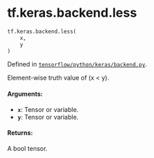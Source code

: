 <div itemscope itemtype="http://developers.google.com/ReferenceObject">
<meta itemprop="name" content="tf.keras.backend.less" />
<meta itemprop="path" content="Stable" />
</div>

# tf.keras.backend.less

``` python
tf.keras.backend.less(
    x,
    y
)
```



Defined in [`tensorflow/python/keras/backend.py`](https://www.tensorflow.org/code/tensorflow/python/keras/backend.py).

Element-wise truth value of (x < y).

#### Arguments:

* <b>`x`</b>: Tensor or variable.
* <b>`y`</b>: Tensor or variable.


#### Returns:

A bool tensor.